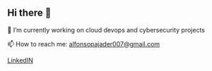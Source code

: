 ## Hi there 👋

🔭 I’m currently working on cloud devops and cybersecurity projects

📫 How to reach me: alfonsopajader007@gmail.com

[LinkedIN](https://www.linkedin.com/feed/)

<!--
**AlfonsoPajader/AlfonsoPajader** is a ✨ _special_ ✨ repository because its `README.md` (this file) appears on your GitHub profile.

Here are some ideas to get you started:


- 🌱 I’m currently learning ...
- 👯 I’m looking to collaborate on ...
- 🤔 I’m looking for help with ...
- 💬 Ask me about ...

- 😄 Pronouns: ...
- ⚡ Fun fact: ...
-->
